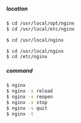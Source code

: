 ##### location
```sh
$ cd /usr/local/opt/nginx
$ cd /usr/local/etc/nginx
```
```sh
$ cd /usr/local/nginx
```
```sh
$ cd /usr/local/nginx
$ cd /etc/nginx
```

##### command
```sh
$ nginx
$ nginx -s reload
$ nginx -s reopen
$ nginx -s stop
$ nginx -s quit
$ nginx -t
```